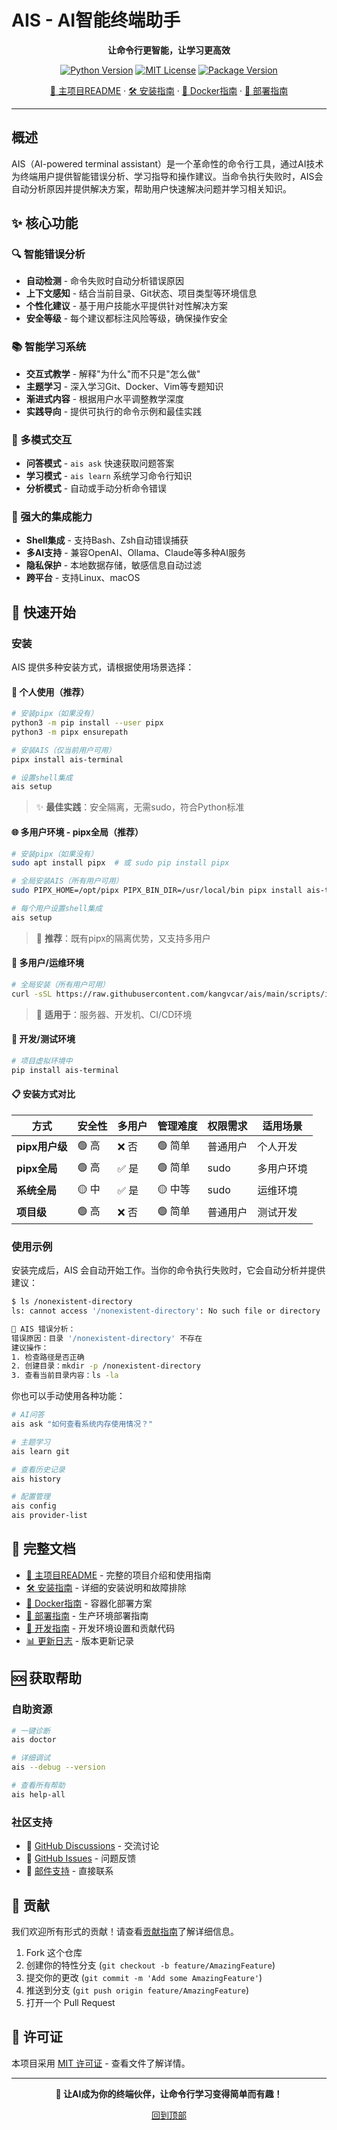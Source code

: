 # AIS - AI智能终端助手

<div align="center">

**让命令行更智能，让学习更高效**

[![Python Version](https://img.shields.io/badge/python-3.8%2B-blue.svg)](https://python.org)
[![MIT License](https://img.shields.io/badge/license-MIT-green.svg)](../LICENSE)
[![Package Version](https://img.shields.io/badge/version-0.1.0-blue.svg)](https://github.com/kangvcar/ais)

[📖 主项目README](../README.md) · [🛠️ 安装指南](INSTALLATION.md) · [🐳 Docker指南](DOCKER_GUIDE.md) · [🏢 部署指南](DEPLOYMENT_GUIDE.md)

</div>

---

## 概述

AIS（AI-powered terminal assistant）是一个革命性的命令行工具，通过AI技术为终端用户提供智能错误分析、学习指导和操作建议。当命令执行失败时，AIS会自动分析原因并提供解决方案，帮助用户快速解决问题并学习相关知识。

## ✨ 核心功能

### 🔍 智能错误分析
- **自动检测** - 命令失败时自动分析错误原因
- **上下文感知** - 结合当前目录、Git状态、项目类型等环境信息  
- **个性化建议** - 基于用户技能水平提供针对性解决方案
- **安全等级** - 每个建议都标注风险等级，确保操作安全

### 📚 智能学习系统
- **交互式教学** - 解释"为什么"而不只是"怎么做"
- **主题学习** - 深入学习Git、Docker、Vim等专题知识
- **渐进式内容** - 根据用户水平调整教学深度
- **实践导向** - 提供可执行的命令示例和最佳实践

### 🎯 多模式交互
- **问答模式** - `ais ask` 快速获取问题答案
- **学习模式** - `ais learn` 系统学习命令行知识
- **分析模式** - 自动或手动分析命令错误

### 🔌 强大的集成能力
- **Shell集成** - 支持Bash、Zsh自动错误捕获
- **多AI支持** - 兼容OpenAI、Ollama、Claude等多种AI服务
- **隐私保护** - 本地数据存储，敏感信息自动过滤
- **跨平台** - 支持Linux、macOS

## 🚀 快速开始

### 安装

AIS 提供多种安装方式，请根据使用场景选择：

#### 🎯 个人使用（推荐）
```bash
# 安装pipx（如果没有）
python3 -m pip install --user pipx
python3 -m pipx ensurepath

# 安装AIS（仅当前用户可用）
pipx install ais-terminal

# 设置shell集成
ais setup
```
> ✨ **最佳实践**：安全隔离，无需sudo，符合Python标准

#### 🌐 多用户环境 - pipx全局（推荐）
```bash
# 安装pipx（如果没有）
sudo apt install pipx  # 或 sudo pip install pipx

# 全局安装AIS（所有用户可用）
sudo PIPX_HOME=/opt/pipx PIPX_BIN_DIR=/usr/local/bin pipx install ais-terminal

# 每个用户设置shell集成
ais setup
```
> 🎯 **推荐**：既有pipx的隔离优势，又支持多用户

#### 🏢 多用户/运维环境
```bash
# 全局安装（所有用户可用）
curl -sSL https://raw.githubusercontent.com/kangvcar/ais/main/scripts/install.sh | bash
```
> 🔧 **适用于**：服务器、开发机、CI/CD环境

#### 🧪 开发/测试环境
```bash
# 项目虚拟环境中
pip install ais-terminal
```

#### 📋 安装方式对比

| 方式 | 安全性 | 多用户 | 管理难度 | 权限需求 | 适用场景 |
|------|--------|--------|----------|----------|----------|
| **pipx用户级** | 🟢 高 | ❌ 否 | 🟢 简单 | 普通用户 | 个人开发 |
| **pipx全局** | 🟢 高 | ✅ 是 | 🟢 简单 | sudo | 多用户环境 |
| **系统全局** | 🟡 中 | ✅ 是 | 🟡 中等 | sudo | 运维环境 |
| **项目级** | 🟢 高 | ❌ 否 | 🟢 简单 | 普通用户 | 测试开发 |

### 使用示例

安装完成后，AIS 会自动开始工作。当你的命令执行失败时，它会自动分析并提供建议：

```bash
$ ls /nonexistent-directory
ls: cannot access '/nonexistent-directory': No such file or directory

🤖 AIS 错误分析：
错误原因：目录 '/nonexistent-directory' 不存在
建议操作：
1. 检查路径是否正确
2. 创建目录：mkdir -p /nonexistent-directory
3. 查看当前目录内容：ls -la
```

你也可以手动使用各种功能：

```bash
# AI问答
ais ask "如何查看系统内存使用情况？"

# 主题学习
ais learn git

# 查看历史记录
ais history

# 配置管理
ais config
ais provider-list
```

## 📖 完整文档

- [📖 主项目README](../README.md) - 完整的项目介绍和使用指南
- [🛠️ 安装指南](INSTALLATION.md) - 详细的安装说明和故障排除
- [🐳 Docker指南](DOCKER_GUIDE.md) - 容器化部署方案
- [🏢 部署指南](DEPLOYMENT_GUIDE.md) - 生产环境部署指南
- [🔧 开发指南](DEVELOPMENT.md) - 开发环境设置和贡献代码
- [📊 更新日志](CHANGELOG.md) - 版本更新记录

## 🆘 获取帮助

### 自助资源
```bash
# 一键诊断
ais doctor

# 详细调试
ais --debug --version

# 查看所有帮助
ais help-all
```

### 社区支持
- 💬 [GitHub Discussions](https://github.com/kangvcar/ais/discussions) - 交流讨论
- 🐛 [GitHub Issues](https://github.com/kangvcar/ais/issues) - 问题反馈
- 📧 [邮件支持](mailto:ais@example.com) - 直接联系

## 🤝 贡献

我们欢迎所有形式的贡献！请查看[贡献指南](DEVELOPMENT.md)了解详细信息。

1. Fork 这个仓库
2. 创建你的特性分支 (`git checkout -b feature/AmazingFeature`)
3. 提交你的更改 (`git commit -m 'Add some AmazingFeature'`)
4. 推送到分支 (`git push origin feature/AmazingFeature`)
5. 打开一个 Pull Request

## 📄 许可证

本项目采用 [MIT 许可证](../LICENSE) - 查看文件了解详情。

---

<div align="center">

**🎉 让AI成为你的终端伙伴，让命令行学习变得简单而有趣！**

[回到顶部](#ais---ai智能终端助手)

</div>
